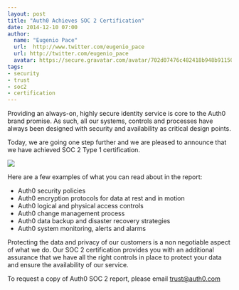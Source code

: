 ```yaml
---
layout: post
title: "Auth0 Achieves SOC 2 Certification"
date: 2014-12-10 07:00
author:
  name: "Eugenio Pace"
  url:  http://www.twitter.com/eugenio_pace
  url: http://twitter.com/eugenio_pace
  avatar: https://secure.gravatar.com/avatar/702d07476c482418b948b911504137a5?s=60
tags:
- security
- trust
- soc2
- certification
---
```

Providing an always-on, highly secure identity service is core to the Auth0 brand promise. As such, all our systems, controls and processes have always been designed with security and availability as critical design points.  

Today, we are going one step further and we are pleased to announce that we have achieved SOC 2 Type 1 certification. 

![](https://docs.google.com/drawings/d/1KkPhXO8DiNsrx9pnYCCc-zvfpgjo-CEsP6qW0pGR5FM/pub?w=229&h=217)


<!-- more -->

Here are a few examples of what you can read about in the report:

- Auth0 security policies 
- Auth0 encryption protocols for data at rest and in motion
- Auth0 logical and physical access controls
- Auth0 change management process
- Auth0 data backup and disaster recovery strategies
- Auth0 system monitoring, alerts and alarms

Protecting the data and privacy of our customers is a non negotiable aspect of what we do. Our SOC 2 certification provides you with an additional assurance that we have all the right controls in place to protect your data and ensure the availability of our service.

To request a copy of Auth0 SOC 2 report, please email <trust@auth0.com> 


